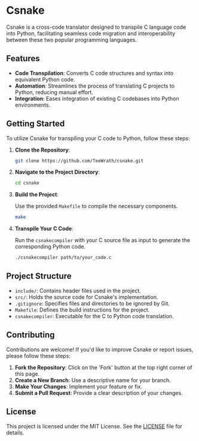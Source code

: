 # Csnake

Csnake is a cross-code translator designed to transpile C language code into Python, facilitating seamless code migration and interoperability between these two popular programming languages.

## Features

- **Code Transpilation**: Converts C code structures and syntax into equivalent Python code.
- **Automation**: Streamlines the process of translating C projects to Python, reducing manual effort.
- **Integration**: Eases integration of existing C codebases into Python environments.

## Getting Started

To utilize Csnake for transpiling your C code to Python, follow these steps:

1. **Clone the Repository**:

   ```bash
   git clone https://github.com/TeeWrath/csnake.git
   ```


2. **Navigate to the Project Directory**:

   ```bash
   cd csnake
   ```


3. **Build the Project**:

   Use the provided `Makefile` to compile the necessary components.

   ```bash
   make
   ```


4. **Transpile Your C Code**:

   Run the `csnakecompiler` with your C source file as input to generate the corresponding Python code.

   ```bash
   ./csnakecompiler path/to/your_code.c
   ```


## Project Structure

- `include/`: Contains header files used in the project.
- `src/`: Holds the source code for Csnake's implementation.
- `.gitignore`: Specifies files and directories to be ignored by Git.
- `Makefile`: Defines the build instructions for the project.
- `csnakecompiler`: Executable for the C to Python code translation.

## Contributing

Contributions are welcome! If you'd like to improve Csnake or report issues, please follow these steps:

1. **Fork the Repository**: Click on the 'Fork' button at the top right corner of this page.
2. **Create a New Branch**: Use a descriptive name for your branch.
3. **Make Your Changes**: Implement your feature or fix.
4. **Submit a Pull Request**: Provide a clear description of your changes.

## License

This project is licensed under the MIT License. See the [LICENSE](LICENSE) file for details.
